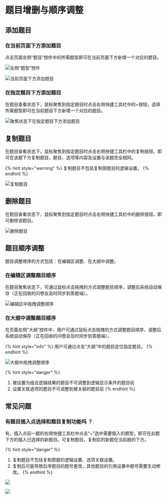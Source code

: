 # 题目增删与顺序调整

## 添加题目

### 在当前页面下方添加题目

点击页面左侧“题目”控件中的所需题型即可在当前页面下方新增一个对应的题目。

![&#x5DE6;&#x4FA7;&#x201C;&#x9898;&#x578B;&#x201D;&#x63A7;&#x4EF6;](../../.gitbook/assets/image%20%289%29.png)

![&#x5F53;&#x524D;&#x9875;&#x9762;&#x4E0B;&#x65B9;&#x6DFB;&#x52A0;&#x9898;&#x76EE;](../../.gitbook/assets/image%20%28215%29.png)

### 在指定题目下方添加题目

在题目查看状态下，鼠标聚焦到指定题目时点击右侧快捷工具栏中的+按钮，选择所需题型即可在当前题目下方新增一个对应的题目。

![&#x805A;&#x7126;&#x72B6;&#x6001;&#x4E0B;&#x5728;&#x6307;&#x5B9A;&#x9898;&#x76EE;&#x4E0B;&#x65B9;&#x6DFB;&#x52A0;&#x9898;&#x76EE;](../../.gitbook/assets/image%20%28244%29.png)

## 复制题目

在题目查看状态下，鼠标聚焦到指定题目时点击右侧快捷工具栏中的复制按钮，即可在该题下方复制题目，题目、选项等内容及设置与该题完全相同。

{% hint style="warning" %}
复制题目不包括复制原题目的逻辑设置。
{% endhint %}

![&#x590D;&#x5236;&#x9898;&#x76EE;](../../.gitbook/assets/image%20%287%29.png)

## 删除题目

在题目查看状态下，鼠标聚焦到指定题目时点击右侧快捷工具栏中的删除按钮，即可删除该题目。

![&#x5220;&#x9664;&#x9898;&#x76EE;](../../.gitbook/assets/image%20%28129%29.png)

## 题目顺序调整

题目调整顺序的方式包括：在编辑区调整、在大纲中调整。

### 在编辑区调整题目顺序

在题目聚焦状态下，可通过鼠标点击拖拽的方式调整题目顺序，调整后系统自动保存（正在回收的问卷会及时同步到答题端）。

![&#x7F16;&#x8F91;&#x533A;&#x4E2D;&#x62D6;&#x62FD;&#x8C03;&#x6574;&#x987A;&#x5E8F;](../../.gitbook/assets/image%20%2862%29.png)

### 在大纲中调整题目顺序

在页面左侧“大纲”控件中，用户可通过鼠标点击拖拽的方式调整题目顺序，调整后系统自动保存（正在回收的问卷会及时同步到答题端）。

{% hint style="info" %}
用户可通过点击“大纲”中的题目定位指定题目。
{% endhint %}

![&#x5927;&#x7EB2;&#x4E2D;&#x62D6;&#x62FD;&#x8C03;&#x6574;&#x987A;&#x5E8F;](../../.gitbook/assets/image%20%28136%29.png)

{% hint style="danger" %}
1. 被设置为组合逻辑结果的题目不可调整到逻辑显示条件的题目前
2. 设置关联选项的题目不可调整到被关联的题目前
{% endhint %}

## 常见问题

### 有题目插入点选择和题目复制功能吗 ？

有，插入点前一题的右侧快捷工具栏中点击“+”选中需要插入的题型，即可在此题下方的插入已选择的新题目。可复制题目，复制后的新题在当前题的下方。

{% hint style="danger" %}
1. 复制题目不包括复制原题的逻辑设置、选项关联设置。
2. 复制后可能导致后序题目的题号更改，其他题目的引用设置中题号需要生动修改。
{% endhint %}

![](../../.gitbook/assets/image%20%28100%29.png)

![](../../.gitbook/assets/image%20%2869%29.png)

